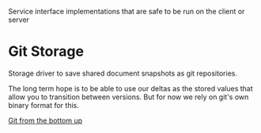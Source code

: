 Service interface implementations that are safe to be run on the client or server

# Git Storage

Storage driver to save shared document snapshots as git repositories.

The long term hope is to be able to use our deltas as the stored values that allow you to transition between versions.
But for now we rely on git's own binary format for this.

[Git from the bottom up](http://stefan.saasen.me/articles/git-clone-in-haskell-from-the-bottom-up/)
